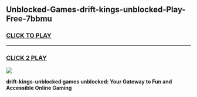 
## Unblocked-Games-drift-kings-unblocked-Play-Free-7bbmu
<h3>
<a href="https://premium76.site?title=drift-kings-unblocked&ref=12A">CLICK TO PLAY</a></h3>
<hr>

<h3>
<a href="https://premium76.site?title=drift-kings-unblocked&ref=12A">CLICK 2 PLAY</a>
  
</h3>

<a href="https://premium76.site?title=drift-kings-unblocked&ref=12A"><img src="https://clearcache.store/games.png"></a>


**drift-kings-unblocked games unblocked: Your Gateway to Fun and Accessible Online Gaming**

